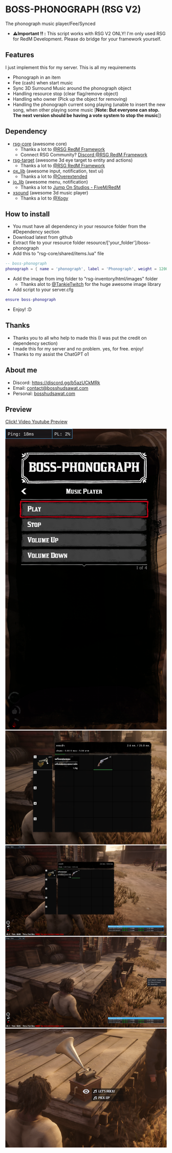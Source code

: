 
# BOSS-PHONOGRAPH (RSG V2)

The phonograph music player/Fee/Synced
- **⚠️Important !! :** This script works with RSG V2 ONLY! I'm only used RSG for RedM Development. Please do bridge for your framework yourself.

## Features

I just implement this for my server. This is all my requirements

- Phonograph in an item
- Fee (cash) when start music
- Sync 3D Surround Music around the phonograph object
- Handling resource stop (clear flag/remove object)
- Handling who owner (Pick up the object for removing)
- Handling the phonograph current song playing (unable to insert the new song, when other playing some music [**Note: But everyone can stop. The next version should be having a vote system to stop the music**])

## Dependency
- [rsg-core](https://github.com/Rexshack-RedM/rsg-core) (awesome core)
  - Thanks a lot to [@RSG RedM Framework](https://github.com/Rexshack-RedM)
  - Connect RSG Community? [Discord @RSG RedM Framework](https://discord.com/invite/eW3ADkf4Af)
- [rsg-target](https://github.com/Rexshack-RedM/rsg-target) (awesome 3d eye target to entity and actions)
  - Thanks a lot to [@RSG RedM Framework](https://github.com/Rexshack-RedM)
- [ox_lib](https://github.com/overextended/ox_lib) (awesome input, notification, text ui)
  - Thanks a lot to [@Overextended](https://github.com/overextended)
- [jo_lib](https://github.com/Jump-On-Studios/RedM-jo_libs) (awesome menu, notification)
  - Thanks a lot to [Jump On Studios - FiveM/RedM](https://github.com/Jump-On-Studios)
- [xsound](https://github.com/Xogy/xsound) (awesome 3d music player)
  - Thanks a lot to [@Xogy](https://github.com/Xogy)

## How to install
- You must have all dependency in your resource folder from the #Dependency section
- Download latest from github
- Extract file to your resource folder resource/['your_folder']/boss-phonograph
- Add this to "rsg-core/shared/items.lua" file
```lua
-- boss-phonograph
phonograph = { name = 'phonograph', label = 'Phonograph', weight = 1200, type = 'item', limit = 1, unique = true, useable = true, shouldClose = true, description = 'The classic music player', image = 'phonograph.png' },
```
- Add the image from img folder to "rsg-inventory/html/images" folder
  - Thanks alot to [@TankieTwitch](https://github.com/TankieTwitch/FREE-RedM-Image-Library) for the huge awesome image library
- Add script to your server.cfg
```lua
ensure boss-phonograph
```
- Enjoy! :D
## Thanks
- Thanks you to all who help to made this (I was put the credit on dependency section)
- I made this for my server and no problem. yes, for free. enjoy!
- Thanks to my assist the ChatGPT o1

## About me
- Discord: https://discord.gg/b5azUCkMRk
- Email: contact@bosshudsawat.com
- Personal: [bosshudsawat.com](https://bosshudsawat.com)

## Preview
[Click! Video Youtube Preview](https://youtu.be/V47HZyJny_4)

![5](./examples/5.png)
![1](./examples/1.png)
![2](./examples/2.png)
![3](./examples/3.png)
![4](./examples/4.png)